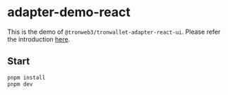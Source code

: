 # adapter-demo-react

This is the demo of `@tronweb3/tronwallet-adapter-react-ui`. Please refer the introduction [here](https://github.com/tronweb3/tronwallet-adapter/blob/main/packages/react/react-ui/README.md).

## Start

```bash
pnpm install
pnpm dev
```
